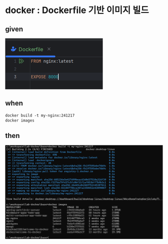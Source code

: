 
# docker : Dockerfile 기반 이미지 빌드 

## given

![img_28.png](..%2Fimages%2Fimg_28.png)

## when

```
docker build -t my-nginx:241217
docker images
```

## then

![img_29.png](..%2Fimages%2Fimg_29.png)